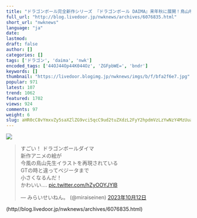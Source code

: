 ```yaml
---
title: "ドラゴンボール完全新作シリーズ 『ドラゴンボール DAIMA』来年秋に展開！鳥山明氏が描きおろし、制作に携わる、ダイマ！ステマ禁止でダイレクトマーケティングかと話題"
full_url: "http://blog.livedoor.jp/nwknews/archives/6076835.html"
short_url: "nwknews"
language: "ja"
date: 
lastmod: 
draft: false
author: []
categories: []
tags: ['ドラゴン', 'daima', 'nwk']
encoded_tags: ['44OJ44Op44K044Oz', 'ZGFpbWE=', 'bndr']
keywords: []
thumbnail: "https://livedoor.blogimg.jp/nwknews/imgs/b/f/bfa2f6e7.jpg"
popular: 971
latest: 107
trend: 1062
featured: 1702
views: 924
comments: 97
weight: 6
slug: aHR0cC8vYmxvZy5saXZlZG9vci5qcC9ud2tuZXdzL2FyY2hpdmVzLzYwNzY4MzUuaHRtbA==
---
```


![](https://livedoor.blogimg.jp/nwknews/imgs/b/f/bfa2f6e7.jpg)

<blockquote class='twitter-tweet'><p lang='ja' dir='ltr'>すごい！ ドラゴンボールダイマ<br>新作アニメの絵が<br>今風の鳥山先生イラストを再現されている<br>GTの時と違ってベジータまで<br>小さくなるんだ！<br>かわいい‥‥ <a href='https//t.co/hZyOOYJYlB'>pic.twitter.com/hZyOOYJYlB</a></p>— みらいせいねん。 (@miraiseinen) <a href='https//twitter.com/miraiseinen/status/1712607417723408506?ref_src=twsrc%5Etfw'>2023年10月12日</a></blockquote> 

(http//blog.livedoor.jp/nwknews/archives/6076835.html)
